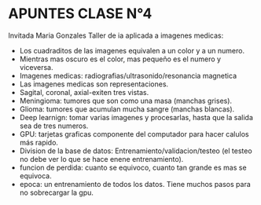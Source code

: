 # APUNTES CLASE N°4

Invitada Maria Gonzales
Taller de ia aplicada a imagenes medicas:
- Los cuadraditos de las imagenes equivalen a un color y a un numero.
- Mientras mas oscuro es el color, mas pequeño es el numero y viceversa.
- Imagenes medicas: radiografias/ultrasonido/resonancia magnetica
- Las imagenes medicas son representaciones.
- Sagital, coronal, axial-exiten tres vistas.
- Meningioma: tumores que son como una masa (manchas grises).
- Glioma: tumores que acumulan mucha sangre (manchas blancas).
- Deep learnign: tomar varias imagenes y procesarlas, hasta que la salida sea de tres numeros.
- GPU: tarjetas graficas componente del computador para hacer calulos más rapido.
- Division de la base de datos: Entrenamiento/validacion/testeo (el testeo no debe ver lo que se hace enene entrenamiento).
- funcion de perdida: cuanto se equivoco, cuanto tan grande es mas se equivoca.
- epoca: un entrenamiento de todos los datos. Tiene muchos pasos para no sobrecargar la gpu.
